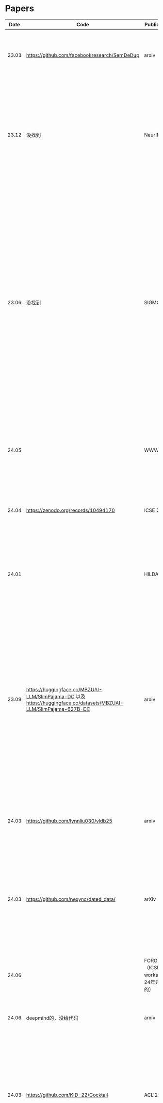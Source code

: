 
# Papers

| Date  | Code | Publication                  | Paper                                                                                                         | 主要内容                                                        |
|-------|-----------|------------------------------|--------------------------------------------------------------------------------------------------------------|------------------------------------------------------------------|
| 23.03 | https://github.com/facebookresearch/SemDeDup | arxiv                      | SemDeDup: Data-efficient learning at web-scale through semantic deduplication| 对语义重复的数据进行清洗，先找Embedding再聚类再设置阈值进行门控。   |
|23.12|没找到|NeurIPS'23|D4: Improving LLM Pretraining via Document De-Duplication and Diversification|和SemDeDup一个作者，先用SemDeDup去重，然后重新聚类，再使用SSL Prototypes进行数据选择。他的数据重复选择是设计过的，而非随机的。|
| 23.06 |   没找到   | SIGMOD'23     | Near-Duplicate Sequence Search at Scale for Large Language Model Memorization Evaluation | 提出了对数据集里近似重复（Near-Duplicate）序列搜索算法 （算法为训练语料库中的每个序列创建min-hash草图，并比较查询序列的草图与训练序列的草图以找到近重复），以及新的评估方案（提出了评估LLM生成的文本中有多少具有训练数据中的近重复序列的问题。定义两个序列为近重复，如果它们的Jaccard相似度高于给定阈值）|
|24.05||WWW'24|Near-duplicate Question Detection|论文提出了一种方法，利用文本嵌入从词汇匹配到语义相似性的各种方法，有效地量化文本相似性|
|24.04|https://zenodo.org/records/10494170|ICSE 2024|Automatic Semantic Augmentation of Language Model Prompts (for Code Summarization)|在代码摘要任务中，自动地用语义事实增强LLM的提示可以提高性能|
|24.01||HILDA'24|Cocoon: Semantic Table Profiling Using Large Language Models|将语义信息融入统计剖析中。通过增加三个步骤来增强传统剖析方法：语义上下文、语义剖析和语义审查|
|23.09|https://huggingface.co/MBZUAI-LLM/SlimPajama-DC    以及   https://huggingface.co/datasets/MBZUAI-LLM/SlimPajama-627B-DC |arxiv|SlimPajama-DC: Understanding Data Combinations for LLM Training|在我们对 SlimPajama 的研究过程中，出现了两个关键的观察结果：(1) 全局重复数据删除与局部重复数据删除。我们分析和讨论全局（跨不同数据集源）和本地（在单一数据集源内）重复数据删除如何影响训练模型的性能。 (2) 组合中高度去重的多源数据集的比例。|
|24.03|https://github.com/lynnliu030/vldb25|arxiv|Optimizing LLM Queries in Relational Workloads|sql中优化llm的reasoning，一些底层我看不懂的缓存啥的，以及删除重复的冗余推理请求|
|24.03|https://github.com/nexync/dated_data/|arXiv|Dated Data: Tracing Knowledge Cutoffs in Large Language Models|关于有效Cutoffs和报告的cutoffs不一样的原因（1.新储存中存在大量旧数据；2.复杂的LLM的数据删除方案（语意重复和近似重复）|
|24.06||FORGE'24 （ICSE的workshop，24年开始的）|MeTMaP: Metamorphic Testing for Detecting False Vector Matching Problems in LLM Augmented Generation|提出一种检测生成错误的框架（语义相似的应该匹配，不相似的不匹配）|
|24.06|deepmind的，没给代码|arxiv|To Believe or Not to Believe Your LLM|benchmark  这个是一样的|
|24.03|https://github.com/KID-22/Cocktail|ACL'24|Cocktail: A Comprehensive Information Retrieval Benchmark with LLM-Generated Documents Integration|benchmark  感觉纯做实验，没提出新的东西，该论文提供了一个创新的基准测试Cocktail，用于评估和理解在LLM时代信息检索模型在处理混合语料库时的性能和偏见，对于IR领域的研究具有重要意义|
|23.09||EMNLP'23|Text Encoders Lack Knowledge: Leveraging Generative LLMs for Domain-Specific Semantic Textual Similarity|讨论文本相似性的，考虑继续详细看|


